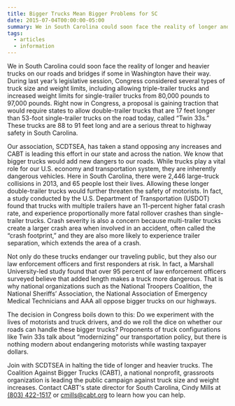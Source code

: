 ```yaml
---
title: Bigger Trucks Mean Bigger Problems for SC
date: 2015-07-04T00:00:00-05:00
summary: We in South Carolina could soon face the reality of longer and heavier trucks on our roads and bridges if some in Washington have their way. During last year’s legislative session, Congress considered...
tags:
  - articles
  - information
---
```

We in South Carolina could soon face the reality of longer and heavier trucks on our roads and bridges if some in Washington have their way. During last year’s legislative session, Congress considered several types of truck size and weight limits, including allowing triple-trailer trucks and increased weight limits for single-trailer trucks from 80,000 pounds to 97,000 pounds. Right now in Congress, a proposal is gaining traction that would require states to allow double-trailer trucks that are 17 feet longer than 53-foot single-trailer trucks on the road today, called &ldquo;Twin 33s.&rdquo; These trucks are 88 to 91 feet long and are a serious threat to highway safety in South Carolina.

Our association, SCDTSEA, has taken a stand opposing any increases and CABT is leading this effort in our state and across the nation. We know that bigger trucks would add new dangers to our roads. While trucks play a vital role for our U.S. economy and transportation system, they are inherently dangerous vehicles. Here in South Carolina, there were 2,446 large-truck collisions in 2013, and 65 people lost their lives. Allowing these longer double-trailer trucks would further threaten the safety of motorists. In fact, a study conducted by the U.S. Department of Transportation (USDOT) found that trucks with multiple trailers have an 11-percent higher fatal crash rate, and experience proportionally more fatal rollover crashes than single-trailer trucks. Crash severity is also a concern because multi-trailer trucks create a larger crash area when involved in an accident, often called the &ldquo;crash footprint,&rdquo; and they are also more likely to experience trailer separation, which extends the area of a crash.

Not only do these trucks endanger our traveling public, but they also our law enforcement officers and first responders at risk. In fact, a Marshall University-led study found that over 95 percent of law enforcement officers surveyed believe that added length makes a truck more dangerous. That is why national organizations such as the National Troopers Coalition, the National Sheriffs’ Association, the National Association of Emergency Medical Technicians and AAA all oppose bigger trucks on our highways.

The decision in Congress boils down to this: Do we experiment with the lives of motorists and truck drivers, and do we roll the dice on whether our roads can handle these bigger trucks? Proponents of truck configurations like Twin 33s talk about &ldquo;modernizing&rdquo; our transportation policy, but there is nothing modern about endangering motorists while wasting taxpayer dollars.

Join with SCDTSEA in halting the tide of longer and heavier trucks. The Coalition Against Bigger Trucks (CABT), a national nonprofit, grassroots organization is leading the public campaign against truck size and weight increases. Contact CABT's state director for South Carolina, Cindy Mills at [(803) 422-1517](tel:+18034221517) or [cmills@cabt.org](mailto:cmills@cabt.org) to learn how you can help.
